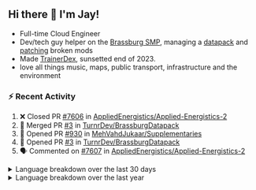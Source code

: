 ## Hi there 👋 I'm Jay!
- Full-time Cloud Engineer
- Dev/tech guy helper on the [Brassburg SMP](https://www.minecraftiplist.com/server/BrassburgACreateModServer1.19.2-26937), managing a [datapack](https://github.com/TurnrDev/BrassburgDatapack) and [patching](https://github.com/mrh0/createaddition/pull/731) broken mods
- Made [TrainerDex](https://www.github.com/TrainerDex), sunsetted end of 2023.
- love all things music, maps, public transport, infrastructure and the environment

### :zap: Recent Activity

<!--START_SECTION:activity-->
1. ❌ Closed PR [#7606](https://github.com/AppliedEnergistics/Applied-Energistics-2/pull/7606) in [AppliedEnergistics/Applied-Energistics-2](https://github.com/AppliedEnergistics/Applied-Energistics-2)
2. 🎉 Merged PR [#3](https://github.com/TurnrDev/BrassburgDatapack/pull/3) in [TurnrDev/BrassburgDatapack](https://github.com/TurnrDev/BrassburgDatapack)
3. 💪 Opened PR [#930](https://github.com/MehVahdJukaar/Supplementaries/pull/930) in [MehVahdJukaar/Supplementaries](https://github.com/MehVahdJukaar/Supplementaries)
4. 💪 Opened PR [#3](https://github.com/TurnrDev/BrassburgDatapack/pull/3) in [TurnrDev/BrassburgDatapack](https://github.com/TurnrDev/BrassburgDatapack)
5. 🗣 Commented on [#7607](https://github.com/AppliedEnergistics/Applied-Energistics-2/pull/7607#issuecomment-1937763770) in [AppliedEnergistics/Applied-Energistics-2](https://github.com/AppliedEnergistics/Applied-Energistics-2)
<!--END_SECTION:activity-->

<details>
  <summary>Language breakdown over the last 30 days</summary>
  
  [<img src="https://wakatime.com/share/@TurnrDev/4142a9ac-7325-4d2f-a2bb-ec199b5c798c.svg" alt="A graph showing a rundown of my languages used in the past 30 days. Unforunately, I am unable to autogen alt headers for this at the moment."/>](https://wakatime.com/@TurnrDev)
</details>

<details>
  <summary>Language breakdown over the last year</summary>
  
  [<img src="https://github-readme-stats.vercel.app/api/wakatime?username=TurnrDev&layout=compact" alt="A graph showing a rundown of my languages used in the past year. Unforunately, I am unable to autogen alt headers for this at the moment." />](https://wakatime.com/@TurnrDev)
</details>
